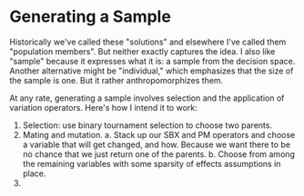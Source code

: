 # Generating a Sample

Historically we've called these "solutions" and elsewhere I've 
called them "population members".  But neither exactly captures the 
idea.  I also like "sample" because it expresses what it is: a
sample from the decision space.  Another alternative might be 
"individual," which emphasizes that the size of the sample is one.
But it rather anthropomorphizes them.

At any rate, generating a sample involves selection and the 
application of variation operators.  Here's how I intend it to work:

1. Selection: use binary tournament selection to choose two parents.
2. Mating and mutation.
    a.  Stack up our SBX and PM operators and choose a variable that 
will get changed, and how.  Because we want there to be no chance 
that we just return one of the parents.
    b.  Choose from among the remaining variables with some 
sparsity of effects assumptions in place.
3. 
